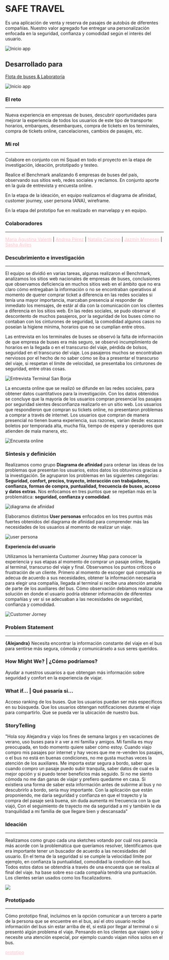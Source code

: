 # SAFE TRAVEL

Es una aplicación de venta y reserva de pasajes de autobús de diferentes compañías. Nuestro valor agregado fue entregar una personalización enfocada en la seguridad, confianza y comodidad según el interés del usuario.

![Inicio app](https://user-images.githubusercontent.com/32288156/37928540-8a1dceec-3113-11e8-9d97-6db051160b7c.png)
## Desarrollado para 
[Flota de buses & Laboratoria](https://marvelapp.com/136jga16/screen/38086057)

![Inicio app](https://user-images.githubusercontent.com/32288156/39033120-db96821e-4446-11e8-9dc0-1f2f4db1f80d.png)

### **El reto**
***
Nueva experiencia en empresas de buses, descubrir oportunidades para mejorar la experiencia de todos los usuarios de este tipo de transporte: horarios, embarques, desembarques, compra de tickets en los terminales, compra de tickets online, cancelaciones, cambios de pasajes, etc.

### **Mi rol**
***
Colabore en conjunto con mi Squad en todo el proyecto en la etapa de investigación, ideación, prototipado y testeo. 

Realice el Benchmark analizando 6 empresas de buses del país, observando sus sitios web, redes sociales y reclamos. En conjunto aporte en la guía de entrevista y encuesta online.

En la etapa de la ideación, en equipo realizamos el diagrama de afinidad, customer journey, user persona (ANA), wireframe.

En la etapa del prototipo fue en realizado en marvelapp y en equipo.

### **Colaboradores**
***

<a href="https://www.linkedin.com/in/mariaagustinavalenti/" style="color:pink">Maria Agustina Valenti</a> | 
<a href="https://www.linkedin.com/in/andrea-p%C3%A9rez-gonz%C3%A1lez/" style="color:pink">Andrea Pérez</a> | <a href="https://www.linkedin.com/in/nataliacancino/" style="color:pink">Natalia Cancino</a> | 
<a href="https://www.linkedin.com/in/jazminmeneses/" style="color:pink">Jazmín Meneses</a> | 
<a href="https://www.linkedin.com/in/sasha-aviles-calder%C3%B3n/" style="color:pink">Sasha Aviles</a>

### **Descubrimiento e investigación**
***
El equipo se dividió en varias tareas, algunas realizaron el Benchmark, analizamos los sitios web nacionales de empresas de buses, conclusiones que observamos deficiencia en muchos sitios web en el ámbito que no era claro cómo entregaban la información o no se encontraban operativos al momento de querer comprar ticket a diferencia en las redes sociales si tenía una mayor importancia, marcaban presencia al responder de inmediato los mensajes, de estár al día con la comunicación con los clientes a diferencia en los sitios web. En las redes sociales, se pudo observar el descontento de muchos pasajeros, por la seguridad de los buses cómo no contaban con los cinturones de seguridad, la comodidad algunos casos no poseían la higiene minima, horarios que no se cumplian entre otros. 

Las entrevista en los terminales de buses se observó la falta de información de que empresa de buses era más seguro, se observó incumplimiento de horarios en la llegada o en el transcurso del viaje, pérdida de bolsos, seguridad en el transcurso del viaje. Los pasajeros muchos se encontraban nerviosos por el hecho de no saber cómo se iba a presentar el transcurso del viaje, si respetan el límite de velocidad, se presentaba los cinturones de seguridad, entre otras cosas.

![Entrevista Terminal San Borja](imagenes/imagen-01-01.png)

La encuesta online que se realizó se difunde en las redes sociales, para obtener datos cuantitativos para la investigación. Con los datos obtenidos se concluye que la mayoría de los usuarios compran presencial los pasajes por seguridad sientes desconfianza realizarlo en un sitio web. Los usuarios que respondieron que compran su tickets online, no presentaron problemas a comprar a través de internet. Los usuarios que compran de manera presencial no tienen buena experiencia, sus  razones, varían desde: escasos boletos por temporada alta, mucha fila, tiempo de espera y operadores que atienden de mala manera, etc.

![Encuesta online](imagenes/imagen-02-01.png)

### **Síntesis y definición**

Realizamos como grupo **Diagrama de afinidad** para ordenar las ideas de los problemas que presentan los usuarios, estos datos los obtuvimos gracias a la investigación. Se agruparon los problemas en las siguientes categorías: **Seguridad, confort, precios, trayecto, interacción con trabajadores, confianza, formas de compra, puntualidad, frecuencia de buses, acceso y datos extras**.  Nos enfocamos en tres puntos que se repetían más en la problemática: **seguridad, confianza y comodidad**.


![diagrama de afinidad](imagenes/imagen-03-01.png)

Elaboramos distintos **User personas** enfocados en los tres puntos más fuertes obtenidos del diagrama de afinidad para comprender más las necesidades de los usuarios al momento de realizar un viaje.

![user persona](imagenes/imagen-04-01.png)

**Experiencia del usuario**

Utilizamos la herramienta Customer Journey Map para conocer la experiencia y sus etapas al momento de comprar un pasaje online, llegada al terminal, transcurso del viaje y final. Observamos los puntos críticos o frustración de un cliente. Primero al momento de escoger qué compañía se adecua de acuerdo a sus necesidades, obtener la información necesaria para elegir una compañía, llegada al terminal si recibe una atención amable de parte de los auxiliares del bus. Cómo observación debíamos realizar una solución en donde el usuario podría obtener información de diferentes compañías y ver si se adecuaban a las necesidades de seguridad, confianza y comodidad.

![Customer Jorney](imagenes/mapa-01.png)

### **Problem Statement**
***

**{Alejandra}** Necesita encontrar la información constante del viaje en el bus para sentirse más segura, cómoda y comunicárselo a sus seres queridos.

### **How Might We? | ¿Cómo podríamos?**

Ayudar a nuestros usuarios a que obtengan más información sobre seguridad y confort en la experiencia de viajar.

### **What if… | Qué pasaría si…**

Acceso ranking de los buses. 
Que los usuarios puedan ser más específicos en su búsqueda. 
Que los usuarios obtengan notificaciones durante el viaje para compartirlo. 
Que se pueda ver la ubicación de nuestro bus. 

### **StoryTelling**

"Hola soy Alejandra y viajo los fines de semana largos y en vacaciones de verano, uso buses para ir a ver a mi familia y amigos. Mi familia es muy preocupada, en todo momento quiere saber cómo estoy.
Cuando viajo compro mis pasajes por internet y hay veces que me re-venden los pasajes, o el bus no está en buenas condiciones, no me gusta muchas veces la atención de los auxiliares.
Me importa estar segura a bordo, saber que cuando compro un pasaje puedo subir tranquila, saber datos de cual es la mejor opción y si puedo tener beneficios más seguido. Si no me siento cómoda no me dan ganas de viajar y prefiero quedarme en casa.
Si existiera una forma de saber esta información antes de subirme al bus y no descubrirlo a bordo, sería muy importante.
Con la aplicación que están proponiendo, me daría seguridad y confianza en que el trayecto y la compra del pasaje será buena, sin duda aumenta mi frecuencia con la que viajó, Con el seguimiento de trayecto me da seguridad a mi y también le da tranquilidad a mi familia de que llegare bien y descansada"

### **Ideación**
***
Realizamos como grupo cada una sketches votando por cuál nos parecía más acorde con la problemática que queríamos resolver, Identificamos que era importante tener un buscador de acuerdo a las necesidades del usuario. En el tema de la seguridad si se cumple la velocidad límite por ejemplo, en confianza la puntualidad, comodidad la condición del bus. Todos estos datos se obtendría a través de una encuesta que se realiza al final del viaje. ha base sobre eso cada compañía tendría una puntuación. Los clientes serían usados como los fiscalizadores. 

![](imagenes/wireframe-01.png)

### **Prototipado**
***
Cómo prototipo final, incluimos en la opción comunicar a un tercero a parte de la persona que se encuentre en el bus, así el otro usuario recibe información del bus sin estar arriba de él, si está por llegar al terminal o si presentó algún problema el viaje. Pensando en los clientes que viajen solo y necesite una atención especial, por ejemplo cuando viajan niños solos en el bus.

<a href="https://marvelapp.com/136jga16/screen/38086057" style="color:pink"> prototipo </a>

